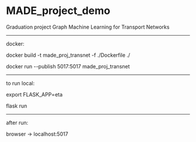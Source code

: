 # MADE_project_demo
Graduation project
Graph Machine Learning for Transport Networks

----

docker:

docker build -t made_proj_transnet -f ./Dockerfile ./

docker run --publish 5017:5017 made_proj_transnet

----

to run local:

export FLASK_APP=eta

flask run

---

after run:

browser -> localhost:5017
